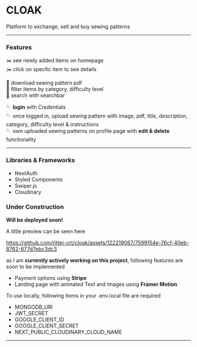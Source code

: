 # CLOAK

Platform to exchange, sell and buy sewing patterns

---

### Features

:scissors: see newly added items on homepage \
:scissors: click on specfic item to see details 

:thread: download sewing pattern pdf \
:thread: filter items by category, difficulty level \
:thread: search with searchbar 

:sewing_needle: **login** with Credentials \
:sewing_needle: once logged in, upload sewing pattern with image, pdf, title, description, category, difficulty level & instructions \
:sewing_needle: own uploaded sewing patterns on profile page with **edit & delete** functionality

---

### Libraries & Frameworks

- NextAuth
- Styled Components
- Swiper.js
- Cloudinary

### Under Construction 
**Will be deployed soon!**

A little preview can be seen here 

https://github.com/ritter-crt/cloak/assets/122219067/7599154e-76cf-40eb-8762-677d7ebc3dc3

as I am **currently actively working on this project**, following features are soon to be implemented

- Payment options using **Stripe**
- Landing page with animated Text and Images using **Framer Motion**

To use locally, following items in your .env.local file are required

- MONGODB_URI 
- JWT_SECRET
- GOOGLE_CLIENT_ID
- GOOGLE_CLIENT_SECRET
- NEXT_PUBLIC_CLOUDINARY_CLOUD_NAME


---
